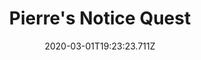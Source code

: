 ---
templateKey: blog-post
featuredpost: false
date: 2020-03-01T19:23:23.711Z
featuredimage: /img/quest_bg5.png
imgBg: quest_bg5
title: Pierre's Notice Quest
description: Pierre will pay top coin to whoever brings him a plate of sashimi. Apparently he's really craving the stuff.
reward: 1000 & 1 Heart Pierre
tags:
  - Mail
  - spring
  - Spring 21 Year 2
  - Pierre
  - Sashimi
  - quest
---